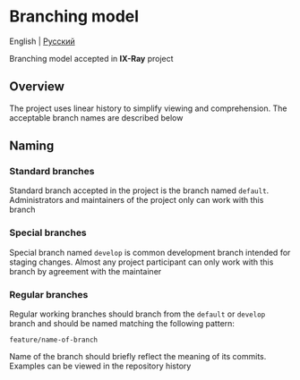 # Branching model

English | [Русский](./branching-model.rus.md)

Branching model accepted in __IX-Ray__ project

## Overview

The project uses linear history to simplify viewing and comprehension. The acceptable branch names are described below

## Naming

### Standard branches

Standard branch accepted in the project is the branch named `default`. Administrators and maintainers of the project only can work with this branch

### Special branches

Special branch named `develop` is common development branch intended for staging changes. Almost any project participant can only work with this branch by agreement with the maintainer

### Regular branches

Regular working branches should branch from the `default` or `develop` branch and should be named matching the following pattern:

```text
feature/name-of-branch
```

Name of the branch should briefly reflect the meaning of its commits. Examples can be viewed in the repository history
